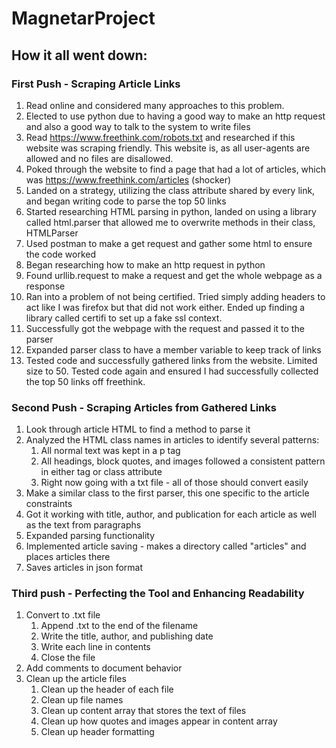 # MagnetarProject

## How it all went down:

### First Push - Scraping Article Links
1. Read online and considered many approaches to this problem.
2. Elected to use python due to having a good way to make an http request and also a good way to talk to the system to write files
3. Read https://www.freethink.com/robots.txt and researched if this website was scraping friendly. This website is, as all user-agents are allowed and no files are disallowed.
4. Poked through the website to find a page that had a lot of articles, which was https://www.freethink.com/articles (shocker)
5. Landed on a strategy, utilizing the class attribute shared by every link, and began writing code to parse the top 50 links
6. Started researching HTML parsing in python, landed on using a library called html.parser that allowed me to overwrite methods in their class, HTMLParser
7. Used postman to make a get request and gather some html to ensure the code worked
8. Began researching how to make an http request in python
9. Found urllib.request to make a request and get the whole webpage as a response
10. Ran into a problem of not being certified. Tried simply adding headers to act like I was firefox but that did not work either. Ended up finding a library called certifi to set up a fake ssl context. 
11. Successfully got the webpage with the request and passed it to the parser
12. Expanded parser class to have a member variable to keep track of links
13. Tested code and successfully gathered links from the website. Limited size to 50. Tested code again and ensured I had successfully collected the top 50 links off freethink.

### Second Push - Scraping Articles from Gathered Links
1. Look through article HTML to find a method to parse it
2. Analyzed the HTML class names in articles to identify several patterns:
    1. All normal text was kept in a p tag
    2. All headings, block quotes, and images followed a consistent pattern in either tag or class attribute
    3. Right now going with a txt file - all of those should convert easily
3. Make a similar class to the first parser, this one specific to the article constraints
4. Got it working with title, author, and publication for each article as well as the text from paragraphs
5. Expanded parsing functionality
6. Implemented article saving - makes a directory called "articles" and places articles there
7. Saves articles in json format

### Third push - Perfecting the Tool and Enhancing Readability
1. Convert to .txt file
    1. Append .txt to the end of the filename
    2. Write the title, author, and publishing date
    3. Write each line in contents
    4. Close the file
2. Add comments to document behavior
3. Clean up the article files
    1. Clean up the header of each file
    2. Clean up file names
    3. Clean up content array that stores the text of files
    4. Clean up how quotes and images appear in content array
    5. Clean up header formatting
